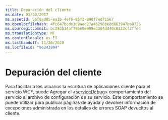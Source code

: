 ```yaml
---
title: Depuración del cliente
ms.date: 03/30/2017
ms.assetid: 56f9ad05-ea1b-4ef6-85f2-890f7ed71567
ms.openlocfilehash: 4fc647bcde3d9aed27a46298be8d863947ba0726
ms.sourcegitcommit: bc293b14af795e0e999e3304dd40c0222cf2ffe4
ms.translationtype: MT
ms.contentlocale: es-ES
ms.lasthandoff: 11/26/2020
ms.locfileid: "96243994"
---
```

# <a name="debugging-on-the-client"></a>Depuración del cliente

Para facilitar a los usuarios la escritura de aplicaciones cliente para el servicio WCF, puede Agregar el [\<serviceDebug>](../../../configure-apps/file-schema/wcf/servicedebug.md) comportamiento del servicio al archivo de configuración de su servicio. Este comportamiento se puede utilizar para publicar páginas de ayuda y devolver información de excepciones administrada en los detalles de errores SOAP devueltos al cliente.
